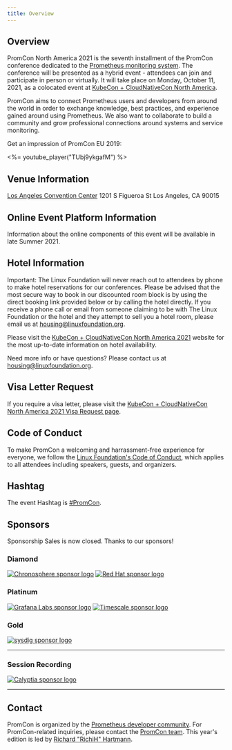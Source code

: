 ```yaml
---
title: Overview
---
```


## Overview

PromCon North America 2021 is the seventh installment of the PromCon conference dedicated to the [Prometheus monitoring system](https://prometheus.io/). The conference will be presented as a hybrid event - attendees can join and participate in person or virtually. It will take place on Monday, October 11, 2021, as a colocated event at [KubeCon + CloudNativeCon North America](https://events.linuxfoundation.org/kubecon-cloudnativecon-north-america/).

PromCon aims to connect Prometheus users and developers from around the world in order to exchange knowledge, best practices, and experience gained around using Prometheus. We also want to collaborate to build a community and grow professional connections around systems and service monitoring.

Get an impression of PromCon EU 2019:

<%= youtube_player("TUbj9ykgafM") %>

## Venue Information

[Los Angeles Convention Center](https://www.lacclink.com/)
1201 S Figueroa St
Los Angeles, CA 90015

## Online Event Platform Information

Information about the online components of this event will be available in late
Summer 2021.

## Hotel Information

Important: The Linux Foundation will never reach out to attendees by phone to
make hotel reservations for our conferences. Please be advised that the most
secure way to book in our discounted room block is by using the direct booking
link provided below or by calling the hotel directly. If you receive a phone
call or email from someone claiming to be with The Linux Foundation or the hotel
and they attempt to sell you a hotel room, please email us at
[housing@linuxfoundation.org](mailto:housing@linuxfoundation.org).

Please visit the [KubeCon + CloudNativeCon North America 2021](https://events.linuxfoundation.org/kubecon-cloudnativecon-north-america/venue-travel/#hotel-information) website for the most up-to-date information on hotel availability.

Need more info or have questions? Please contact us at
[housing@linuxfoundation.org](mailto:housing@linuxfoundation.org).

## Visa Letter Request
If you require a visa letter, please visit the [KubeCon + CloudNativeCon North America 2021 Visa Request page](https://events.linuxfoundation.org/kubecon-cloudnativecon-north-america/attend/visa-request/).

## Code of Conduct

To make PromCon a welcoming and harrassment-free experience for everyone, we
follow the [Linux Foundation's Code of Conduct](https://events.linuxfoundation.org/code-of-conduct/),
which applies to all attendees including speakers, guests, and
organizers.

## Hashtag

The event Hashtag is [#PromCon](https://twitter.com/search?q=%23PromCon).

## Sponsors

Sponsorship Sales is now closed. Thanks to our sponsors!

<h3>Diamond</h3>
<div class="sponsor-logos">
  <a href="https://chronosphere.io/"><img alt="Chronosphere sponsor logo" src="/assets/chronosphere-2021.svg" class="logo"/></a>
  <a href="https://redhat.com/"><img src="/assets/RedHat-2021.svg" alt="Red Hat sponsor logo" class="logo"/></a>
</div>

<h3>Platinum</h3>
<div class="sponsor-logos">
  <a href="https://www.grafana.com/"><img alt="Grafana Labs sponsor logo" src="/assets/grafana-2021-la.svg" class="logo"/></a>
  <a href="https://www.timescale.com/"><img alt="Timescale sponsor logo" src="/assets/timescale-2021.svg" class="logo"/></a>
</div>

<h3>Gold</h3>
<div class="sponsor-logos">
  <a href="https://sysdig.com/"><img alt="sysdig sponsor logo" src="/assets/sysdig-2021.svg" class="logo"/></a>
</div>

<hr>

<h3>Session Recording</h3>
<div class="sponsor-logos">
  <a href="https://www.calyptia.com/"><img src="/assets/Calyptia-2021.svg" alt="Calyptia sponsor logo" class="logo"/></a>
</div>

<hr>

## Contact

PromCon is organized by the [Prometheus developer community](https://prometheus.io/community/). For PromCon-related inquiries, please contact the [PromCon team](mailto:promcon-organizers@googlegroups.com). This year's edition is led by [Richard "RichiH" Hartmann](https://twitter.com/TwitchiH).
